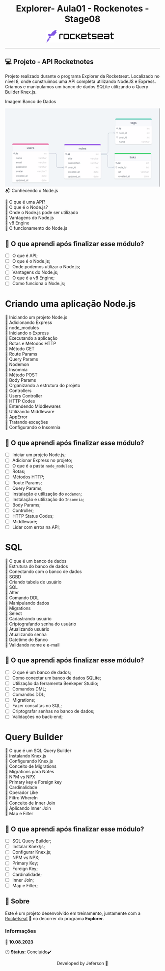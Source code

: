 <h1 align="center">Explorer- Aula01 - Rockenotes -Stage08</h1>

<div align="center">
<img width="220px" src="https://raw.githubusercontent.com/Rocketseat/awesome/master/assets/logo_rocketseat.png" alt="">&nbsp;&nbsp;&nbsp;
<img width="150px" src="https://www.rocketseat.com.br/_next/image?url=%2Fassets%2Flogos%2Fexplorer.svg&w=256&q=75"  alt="">
<br>
</div>

---

## 💻 Projeto - API Rocketnotes
<p>
Projeto realizado durante o programa Explorer da Rocketseat. Localizado no nível 8, onde construimos uma API completa utilizando NodeJS e Express. Criamos e manipulamos um banco de dados SQLite utilizando o Query Builder Knex.js.
</p>

<p>Imagem Banco de Dados </p>
<img alt="Print Space cream mobile" src=".github/banco_previwe.PNG" "/

# 📬 Conhecendo o Node.js

🚀 O que é uma API? </br>
🚀 O que é o Node.js? </br>
🚀 Onde o Node.js pode ser utilizado </br>
🚀 Vantagens do Node.js </br>
🚀 v8 Engine </br>
🚀 O funcionamento do Node.js

## 🤔 O que aprendi após finalizar esse módulo?

- [ ] O que é API;
- [ ] O que é o Node.js;
- [ ] Onde podemos utilizar o Node.js;
- [ ] Vantagens do Node.js;
- [ ] O que é a v8 Engine;
- [ ] Como funciona o Node.js;

# Criando uma aplicação Node.js

🚀 Iniciando um projeto Node.js </br>
🚀 Adicionando Express </br>
🚀 node_modules </br>
🚀 Iniciando o Express </br>
🚀 Executando a aplicação </br>
🚀 Rotas e Métodos HTTP </br>
🚀 Método GET </br>
🚀 Route Params </br>
🚀 Query Params </br>
🚀 Nodemon </br>
🚀 Insomnia </br>
🚀 Método POST </br>
🚀 Body Params </br>
🚀 Organizando a estrutura do projeto </br>
🚀 Controllers </br>
🚀 Users Controller </br>
🚀 HTTP Codes </br>
🚀 Entendendo Middlewares </br>
🚀 Utilizando Middleware </br>
🚀 AppError </br>
🚀 Tratando exceções </br>
🚀 Configurando o Insomnia

## 🤔 O que aprendi após finalizar esse módulo?

- [ ] Iniciar um projeto Node.js;
- [ ] Adicionar Express no projeto;
- [ ] O que é a pasta `node_modules`;
- [ ] Rotas;
- [ ] Métodos HTTP;
- [ ] Route Params;
- [ ] Query Params;
- [ ] Instalação e utilização do `nodemon`;
- [ ] Instalação e utilização do `Insomnia`;
- [ ] Body Params;
- [ ] Controller;
- [ ] HTTP Status Codes;
- [ ] Middleware;
- [ ] Lidar com erros na API;

# SQL

🚀 O que é um banco de dados </br>
🚀 Estrutura do banco de dados </br>
🚀 Conectando com o banco de dados </br>
🚀 SGBD </br>
🚀 Criando tabela de usuário </br>
🚀 SQL </br>
🚀 Alter </br>
🚀 Comando DDL </br>
🚀 Manipulando dados </br>
🚀 Migrations </br>
🚀 Select </br>
🚀 Cadastrando usuário </br>
🚀 Criptografando senha do usuário </br>
🚀 Atualizando usuário </br>
🚀 Atualizando senha </br>
🚀 Datetime do Banco </br>
🚀 Validando nome e e-mail

## 🤔 O que aprendi após finalizar esse módulo?

- [ ] O que é um banco de dados;
- [ ] Como conectar um banco de dados SQLite;
- [ ] Utilização da ferramenta Beekeper Studio;
- [ ] Comandos DML;
- [ ] Comandos DDL;
- [ ] Migrations;
- [ ] Fazer consultas no SQL;
- [ ] Criptografar senhas no banco de dados;
- [ ] Validações no back-end;

# Query Builder

🚀 O que é um SQL Query Builder </br>
🚀 Instalando Knex.js </br>
🚀 Configurando Knex.js </br>
🚀 Conceito de Migrations </br>
🚀 Migrations para Notes </br>
🚀 NPM vs NPX </br>
🚀 Primary key e Foreign key </br>
🚀 Cardinalidade </br>
🚀 Operador Like </br>
🚀 Filtro WhereIn </br>
🚀 Conceito de Inner Join </br>
🚀 Aplicando Inner Join </br>
🚀 Map e Filter

## 🤔 O que aprendi após finalizar esse módulo?

- [ ] SQL Query Builder;
- [ ] Instalar Knex/js;
- [ ] Configurar Knex.js;
- [ ] NPM vs NPX;
- [ ] Primary Key;
- [ ] Foreign Key;
- [ ] Cardinalidade;
- [ ] Inner Join;
- [ ] Map e Filter;

##  📕 Sobre  

<p>Este é um projeto desenvolvido em treinamento, juntamente com a 
<a  href="https://www.rocketseat.com.br">Rocketseat</a> 🚀
no decorrer do programa <b>Explorer</b>.

### Informações  

📅 **10.08.2023**

🕛 **Status:** Concluído✔️

<p align="center">
Developed by Jeferson 🚀
</p>
</p>
